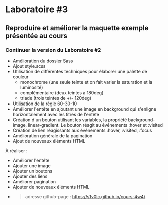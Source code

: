 # Laboratoire #3
## Reproduire et améliorer la maquette exemple présentée au cours

### Continuer la version du Laboratoire #2 
- Amélioration du dossier Sass
- Ajout style.scss
- Utilisation de différentes techniques pour élaborer une palette de couleur
    - monochrome (une seule teinte et on fait varier la saturation et la luminosité)
    - complémentaire (deux teintes à 180deg)
    - triade (trois teintes de +/- 120deg)
- Utilisation de la règle 60-30-10
- Améliorer l'entête en ajoutant une image en background qui s'enligne horizontalement avec les titres de l'entête
- Création d'un bouton utilisant les variables, la propriété background-image, linear-gradient.
  Le bouton réagit au événements :hover et :visited
- Création de lien réagissants aux événements :hover, :visited, :focus
- Amélioration générale de la pagination
- Ajout de nouveaux éléments HTML

À réaliser :
- Améliorer l'entête
- Ajouter une image
- Ajouter un boutons
- Ajouter des liens
- Améliorer pagination
- Ajouter de nouveaux éléments HTML
- > adresse github-page : https://s1v0lc.github.io/cours-4w4/